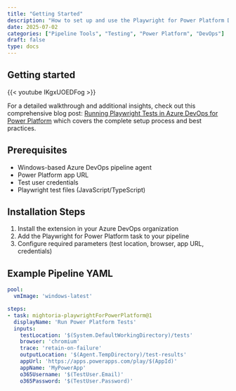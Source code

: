 ```yaml
---
title: "Getting Started"
description: "How to set up and use the Playwright for Power Platform DevOps extension in Azure DevOps pipelines."
date: 2025-07-02
categories: ["Pipeline Tools", "Testing", "Power Platform", "DevOps"]
draft: false
type: docs
---
```


## Getting started 

{{< youtube IKgxUOEDFog >}}

For a detailed walkthrough and additional insights, check out this comprehensive blog post: [Running Playwright Tests in Azure DevOps for Power Platform](https://techtweedie.github.io/posts/250702-running-playwright-tests-in-azure-devops-for-power-platform/) which covers the complete setup process and best practices.

## Prerequisites

- Windows-based Azure DevOps pipeline agent
- Power Platform app URL
- Test user credentials
- Playwright test files (JavaScript/TypeScript)

## Installation Steps

1. Install the extension in your Azure DevOps organization
2. Add the Playwright for Power Platform task to your pipeline
3. Configure required parameters (test location, browser, app URL, credentials)

## Example Pipeline YAML

```yaml
pool:
  vmImage: 'windows-latest'

steps:
- task: mightoria-playwrightForPowerPlatform@1
  displayName: 'Run Power Platform Tests'
  inputs:
    testLocation: '$(System.DefaultWorkingDirectory)/tests'
    browser: 'chromium'
    trace: 'retain-on-failure'
    outputLocation: '$(Agent.TempDirectory)/test-results'
    appUrl: 'https://apps.powerapps.com/play/$(AppId)'
    appName: 'MyPowerApp'
    o365Username: '$(TestUser.Email)'
    o365Password: '$(TestUser.Password)'
```
